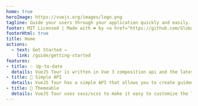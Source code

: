 ```yaml
---
home: true
heroImage: https://vuejs.org/images/logo.png
tagline: Guide your users through your application quickly and easily.
footer: MIT Licensed | Made with ❤️ by <a href="https://github.com/GlobalHive/vuejs-tour">Global Hive</a>
footerHtml: true
title: Home
actions:
  - text: Get Started →
    link: /guide/getting-started
features:
- title: ✨ Up-to-date
  details: VueJS Tour is written in Vue 3 composition api and the latest version of PopperJS.
- title: 🔌 Simple API
  details: VueJS Tour has a simple API that allows you to create guided tours with ease.
- title: 🎨 Themeable
  details: VueJS Tour uses sass/scss to make it easy to customize the look of your tour.
---
```


<VTour :steps="steps" ref="tour" highlight/>

<script setup>
import { onMounted, ref } from "vue";
const tour = ref(null);
const steps = [
    {
        target: ".hero img",
        content: "Welcome to the VueJS Tour documentation!",
    },
    {
        target: ".footer a",
        content: 'Made with ❤️ by <a href="https://github.com/globalhive">Global Hive</a>',
    },
    {
        target: ".navbar-item a",
        content: '<br><center>Looking for the API?</center><br>',
    },
    {
        target: ".description",
        content: 'With full <b>HTML</b> <u>support</u> <i>for the content of your steps!</i><br><br><img src="https://i.giphy.com/media/D6WuLOKOpR2fK/giphy.webp">',
        placement: "right",
    },
    {
        target: ".actions a",
        content: "Let's get started, shall we?",
        placement: "right",
    }
];
onMounted(() => {
        tour.value.resetTour();
});
</script>
<style lang="scss">
    @import "../src/style/style.scss";
</style>
